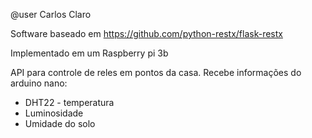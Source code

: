 @user Carlos Claro

Software baseado em https://github.com/python-restx/flask-restx 

Implementado em um Raspberry pi 3b

API para controle de reles em pontos da casa.
Recebe informações do arduino nano:
- DHT22 - temperatura
- Luminosidade
- Umidade do solo





